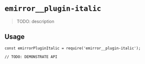# `emirror__plugin-italic`

> TODO: description

## Usage

```
const emirrorPluginItalic = require('emirror__plugin-italic');

// TODO: DEMONSTRATE API
```
